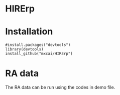 # HIRErp

Installation
===========

```
#install.packages("devtools")
library(devtools)
install_github("mxcai/HIRErp")
```

RA data
===========
The RA data can be run using the codes in demo file.
